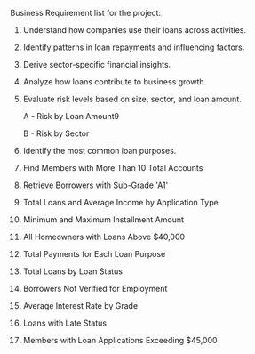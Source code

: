 
Business Requirement list for the project:


1. Understand how companies use their loans across activities.

2. Identify patterns in loan repayments and influencing factors.

3. Derive sector-specific financial insights.

4. Analyze how loans contribute to business growth.

5. Evaluate risk levels based on size, sector, and loan amount.

    A - Risk by Loan Amount9

    B - Risk by Sector

6. Identify the most common loan purposes.

7. Find Members with More Than 10 Total Accounts

8. Retrieve Borrowers with Sub-Grade 'A1'

9. Total Loans and Average Income by Application Type

10. Minimum and Maximum Installment Amount

11. All Homeowners with Loans Above $40,000

12. Total Payments for Each Loan Purpose

13. Total Loans by Loan Status

14. Borrowers Not Verified for Employment

15. Average Interest Rate by Grade

16. Loans with Late Status

17. Members with Loan Applications Exceeding $45,000
